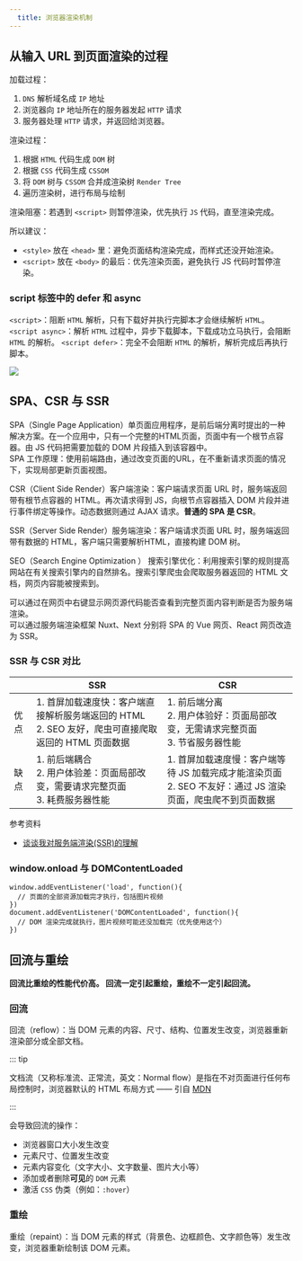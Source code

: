 ```yaml
---
  title: 浏览器渲染机制
---
```


## 从输入 URL 到页面渲染的过程

加载过程：  

1. `DNS` 解析域名成 `IP` 地址
2. 浏览器向 `IP` 地址所在的服务器发起 `HTTP` 请求
3. 服务器处理 `HTTP` 请求，并返回给浏览器。

渲染过程：

1. 根据 `HTML` 代码生成 `DOM` 树
2. 根据 `CSS` 代码生成 `CSSOM`
3. 将 `DOM` 树与 `CSSOM` 合并成渲染树 `Render Tree`
4. 遍历渲染树，进行布局与绘制

渲染阻塞：若遇到 `<script>` 则暂停渲染，优先执行 `JS` 代码，直至渲染完成。

所以建议：

- `<style>` 放在 `<head>`  里：避免页面结构渲染完成，而样式还没开始渲染。
- `<script>` 放在 `<body>` 的最后：优先渲染页面，避免执行 JS 代码时暂停渲染。

### script 标签中的 defer 和 async

`<script>`：阻断 `HTML` 解析，只有下载好并执行完脚本才会继续解析 `HTML`。
`<script async>`：解析 `HTML` 过程中，异步下载脚本，下载成功立马执行，会阻断 `HTML` 的解析。
`<script defer>`：完全不会阻断 `HTML` 的解析，解析完成后再执行脚本。

![](https://nevermore-picbed-1304219157.cos.ap-guangzhou.myqcloud.com/20220728232104.png)

## SPA、CSR 与 SSR

SPA（Single Page Application）单页面应用程序，是前后端分离时提出的一种解决方案。在一个应用中，只有一个完整的HTML页面，页面中有一个根节点容器。由 JS 代码把需要加载的 DOM 片段插入到该容器中。  
SPA 工作原理：使用前端路由，通过改变页面的URL，在不重新请求页面的情况下，实现局部更新页面视图。

CSR（Client Side Render）客户端渲染：客户端请求页面 URL 时，服务端返回带有根节点容器的 HTML。再次请求得到 JS，向根节点容器插入 DOM 片段并进行事件绑定等操作。动态数据则通过 AJAX 请求。**普通的 SPA 是 CSR**。

SSR（Server Side Render）服务端渲染：客户端请求页面 URL 时，服务端返回带有数据的 HTML，客户端只需要解析HTML，直接构建 DOM 树。

SEO（Search Engine Optimization ） 搜索引擎优化：利用搜索引擎的规则提高网站在有关搜索引擎内的自然排名。搜索引擎爬虫会爬取服务器返回的 HTML 文档，网页内容能被搜索到。

可以通过在网页中右键显示网页源代码能否查看到完整页面内容判断是否为服务端渲染。  
可以通过服务端渲染框架 Nuxt、Next 分别将 SPA 的 Vue 网页、React 网页改造为 SSR。

### SSR 与 CSR 对比

||SSR|CSR|
|-|-|-|
|优点|1. 首屏加载速度快：客户端直接解析服务端返回的 HTML<br>2. SEO 友好，爬虫可直接爬取返回的 HTML 页面数据|1. 前后端分离<br>2. 用户体验好：页面局部改变，无需请求完整页面<br>3. 节省服务器性能|
|缺点|1. 前后端耦合<br>2. 用户体验差：页面局部改变，需要请求完整页面<br>3. 耗费服务器性能|1. 首屏加载速度慢：客户端等待 JS 加载完成才能渲染页面<br>2. SEO 不友好：通过 JS 渲染页面，爬虫爬不到页面数据|

参考资料

- [谈谈我对服务端渲染(SSR)的理解](https://juejin.cn/post/6890810591968477191)

### window.onload 与 DOMContentLoaded

```js:no-line-numbers
window.addEventListener('load', function(){
  // 页面的全部资源加载完才执行，包括图片视频
})
document.addEventListener('DOMContentLoaded', function(){
  // DOM 渲染完成就执行，图片视频可能还没加载完（优先使用这个）
})
```

## 回流与重绘

**回流比重绘的性能代价高。  回流一定引起重绘，重绘不一定引起回流。**

### 回流

回流（reflow）：当 DOM 元素的内容、尺寸、结构、位置发生改变，浏览器重新渲染部分或全部文档。

::: tip

文档流（又称标准流、正常流，英文：Normal flow）是指在不对页面进行任何布局控制时，浏览器默认的 HTML 布局方式 —— 引自 [MDN](https://developer.mozilla.org/zh-CN/docs/Learn/CSS/CSS_layout/Introduction#normal_flow)

:::

会导致回流的操作：

- 浏览器窗口大小发生改变
- 元素尺寸、位置发生改变
- 元素内容变化（文字大小、文字数量、图片大小等）
- 添加或者删除**可见**的 `DOM` 元素
- 激活 `CSS` 伪类（例如：`:hover`）

### 重绘

重绘（repaint）：当 DOM 元素的样式（背景色、边框颜色、文字颜色等）发生改变，浏览器重新绘制该 DOM 元素。
